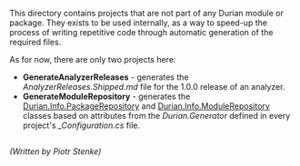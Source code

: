 This directory contains projects that are not part of any Durian module or package. They exists to be used internally, as a way to speed-up the process of writing repetitive code through automatic generation of the required files. 

 As for now, there are only two projects here:
 - **GenerateAnalyzerReleases** - generates the *AnalyzerReleases.Shipped.md* file for the 1.0.0 release of an analyzer.
 - **GenerateModuleRepository** - generates the [Durian.Info.PackageRepository](../src/Durian.Core/Info/.generated/PackageRepository.cs) and [Durian.Info.ModuleRepository](../src/Durian.Core/Info/.generated/ModuleRepository.cs) classes based on attributes from the *Durian.Generator* defined in every project's *_Configuration.cs* file.

##

*\(Written by Piotr Stenke\)*